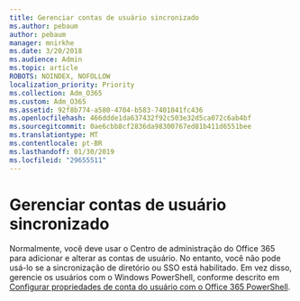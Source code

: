 ```yaml
---
title: Gerenciar contas de usuário sincronizado
ms.author: pebaum
author: pebaum
manager: mnirkhe
ms.date: 3/20/2018
ms.audience: Admin
ms.topic: article
ROBOTS: NOINDEX, NOFOLLOW
localization_priority: Priority
ms.collection: Adm_O365
ms.custom: Adm_O365
ms.assetid: 92f8b774-a580-4704-b583-7401041fc436
ms.openlocfilehash: 466ddde1da637432f92c503e32d5ca072c6ab4bf
ms.sourcegitcommit: 0ae6cbb8cf2836da98300767ed81b411d6551bee
ms.translationtype: MT
ms.contentlocale: pt-BR
ms.lasthandoff: 01/30/2019
ms.locfileid: "29655511"
---
```

# <a name="manage-synchronized-user-accounts"></a>Gerenciar contas de usuário sincronizado

Normalmente, você deve usar o Centro de administração do Office 365 para adicionar e alterar as contas de usuário. No entanto, você não pode usá-lo se a sincronização de diretório ou SSO está habilitado. Em vez disso, gerencie os usuários com o Windows PowerShell, conforme descrito em [Configurar propriedades de conta do usuário com o Office 365 PowerShell](https://docs.microsoft.com/office365/enterprise/powershell/configure-user-account-properties-with-office-365-powershell ). 
  

